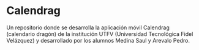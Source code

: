 # Calendrag
Un repositorio donde se desarrolla la aplicación móvil Calendrag (calendario dragón) de la institución UTFV (Universidad Tecnológica Fidel Velázquez) y desarrollado por los alumnos Medina Saul y Arevalo Pedro.
